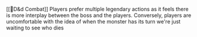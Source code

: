 [[🌿D&d Combat]]
Players prefer multiple legendary actions as it feels there is more interplay between the boss and the players. Conversely, players are uncomfortable with the idea of when the monster has its turn we're just waiting to see who dies